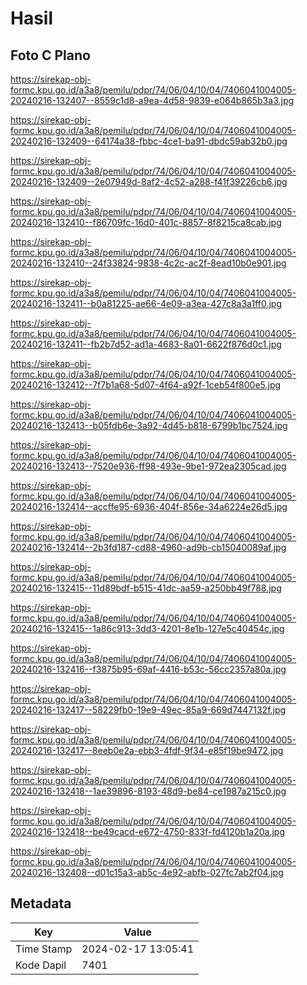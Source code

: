 # Hasil

## Foto C Plano

https://sirekap-obj-formc.kpu.go.id/a3a8/pemilu/pdpr/74/06/04/10/04/7406041004005-20240216-132407--8559c1d8-a9ea-4d58-9839-e064b865b3a3.jpg

https://sirekap-obj-formc.kpu.go.id/a3a8/pemilu/pdpr/74/06/04/10/04/7406041004005-20240216-132409--64174a38-fbbc-4ce1-ba91-dbdc59ab32b0.jpg

https://sirekap-obj-formc.kpu.go.id/a3a8/pemilu/pdpr/74/06/04/10/04/7406041004005-20240216-132409--2e07949d-8af2-4c52-a288-f41f39226cb6.jpg

https://sirekap-obj-formc.kpu.go.id/a3a8/pemilu/pdpr/74/06/04/10/04/7406041004005-20240216-132410--f86709fc-16d0-401c-8857-8f8215ca8cab.jpg

https://sirekap-obj-formc.kpu.go.id/a3a8/pemilu/pdpr/74/06/04/10/04/7406041004005-20240216-132410--24f33824-9838-4c2c-ac2f-8ead10b0e901.jpg

https://sirekap-obj-formc.kpu.go.id/a3a8/pemilu/pdpr/74/06/04/10/04/7406041004005-20240216-132411--b0a81225-ae66-4e09-a3ea-427c8a3a1ff0.jpg

https://sirekap-obj-formc.kpu.go.id/a3a8/pemilu/pdpr/74/06/04/10/04/7406041004005-20240216-132411--fb2b7d52-ad1a-4683-8a01-6622f876d0c1.jpg

https://sirekap-obj-formc.kpu.go.id/a3a8/pemilu/pdpr/74/06/04/10/04/7406041004005-20240216-132412--7f7b1a68-5d07-4f64-a92f-1ceb54f800e5.jpg

https://sirekap-obj-formc.kpu.go.id/a3a8/pemilu/pdpr/74/06/04/10/04/7406041004005-20240216-132413--b05fdb6e-3a92-4d45-b818-6799b1bc7524.jpg

https://sirekap-obj-formc.kpu.go.id/a3a8/pemilu/pdpr/74/06/04/10/04/7406041004005-20240216-132413--7520e936-ff98-493e-9be1-972ea2305cad.jpg

https://sirekap-obj-formc.kpu.go.id/a3a8/pemilu/pdpr/74/06/04/10/04/7406041004005-20240216-132414--accffe95-6936-404f-856e-34a6224e26d5.jpg

https://sirekap-obj-formc.kpu.go.id/a3a8/pemilu/pdpr/74/06/04/10/04/7406041004005-20240216-132414--2b3fd187-cd88-4960-ad9b-cb15040089af.jpg

https://sirekap-obj-formc.kpu.go.id/a3a8/pemilu/pdpr/74/06/04/10/04/7406041004005-20240216-132415--11d89bdf-b515-41dc-aa59-a250bb49f788.jpg

https://sirekap-obj-formc.kpu.go.id/a3a8/pemilu/pdpr/74/06/04/10/04/7406041004005-20240216-132415--1a86c913-3dd3-4201-8e1b-127e5c40454c.jpg

https://sirekap-obj-formc.kpu.go.id/a3a8/pemilu/pdpr/74/06/04/10/04/7406041004005-20240216-132416--f3875b95-69af-4416-b53c-56cc2357a80a.jpg

https://sirekap-obj-formc.kpu.go.id/a3a8/pemilu/pdpr/74/06/04/10/04/7406041004005-20240216-132417--58229fb0-19e9-49ec-85a9-669d7447132f.jpg

https://sirekap-obj-formc.kpu.go.id/a3a8/pemilu/pdpr/74/06/04/10/04/7406041004005-20240216-132417--8eeb0e2a-ebb3-4fdf-9f34-e85f19be9472.jpg

https://sirekap-obj-formc.kpu.go.id/a3a8/pemilu/pdpr/74/06/04/10/04/7406041004005-20240216-132418--1ae39896-8193-48d9-be84-ce1987a215c0.jpg

https://sirekap-obj-formc.kpu.go.id/a3a8/pemilu/pdpr/74/06/04/10/04/7406041004005-20240216-132418--be49cacd-e672-4750-833f-fd4120b1a20a.jpg

https://sirekap-obj-formc.kpu.go.id/a3a8/pemilu/pdpr/74/06/04/10/04/7406041004005-20240216-132408--d01c15a3-ab5c-4e92-abfb-027fc7ab2f04.jpg


## Metadata

| Key        | Value               |
| ---------- | ------------------- |
| Time Stamp | 2024-02-17 13:05:41 |
| Kode Dapil | 7401                |



